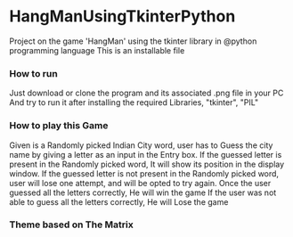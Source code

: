 # HangManUsingTkinterPython
Project on the game 'HangMan' using the tkinter library in @python programming language
This is an installable file
### How to run
Just download or clone the program and its associated .png file in your PC
And try to run it after installing the required Libraries, "tkinter", "PIL"
### How to play this Game
Given is a Randomly picked Indian City word, user has to Guess the city name by giving a letter as an input in the Entry box. 
If the guessed letter is present in the Randomly picked word, It will show its position in the display window. 
If the guessed letter is not present in the Randomly picked word, user will lose one attempt, and will be opted to try again. 
Once the user guessed all the letters correctly, He will win the game
If the user was not able to guess all the letters correctly, He will Lose the game
### Theme based on The Matrix 
